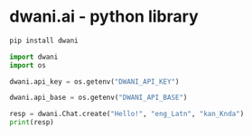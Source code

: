 # dwani.ai - python library


```bash
pip install dwani
```



```python
import dwani
import os

dwani.api_key = os.getenv("DWANI_API_KEY")

dwani.api_base = os.getenv("DWANI_API_BASE")

resp = dwani.Chat.create("Hello!", "eng_Latn", "kan_Knda")
print(resp)
```


<!-- 
## local development
pip install -e .


pip install twine build
rm -rf dist/
python -m build

python -m twine upload dist/*

-->